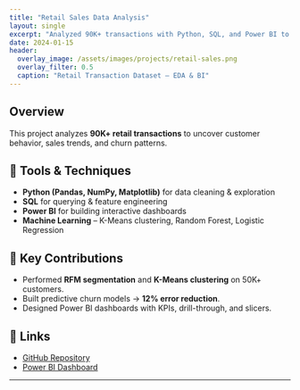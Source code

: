 ```yaml
---
title: "Retail Sales Data Analysis"
layout: single
excerpt: "Analyzed 90K+ transactions with Python, SQL, and Power BI to uncover trends, segments, and churn patterns."
date: 2024-01-15
header:
  overlay_image: /assets/images/projects/retail-sales.png
  overlay_filter: 0.5
  caption: "Retail Transaction Dataset – EDA & BI"
---
```


## Overview
This project analyzes **90K+ retail transactions** to uncover customer behavior, sales trends, and churn patterns.

## 🔹 Tools & Techniques
- **Python (Pandas, NumPy, Matplotlib)** for data cleaning & exploration  
- **SQL** for querying & feature engineering  
- **Power BI** for building interactive dashboards  
- **Machine Learning** – K-Means clustering, Random Forest, Logistic Regression  

## 🔹 Key Contributions
- Performed **RFM segmentation** and **K-Means clustering** on 50K+ customers.  
- Built predictive churn models → **12% error reduction**.  
- Designed Power BI dashboards with KPIs, drill-through, and slicers.  

## 🔗 Links
- [GitHub Repository](#)  
- [Power BI Dashboard](#)  

---
